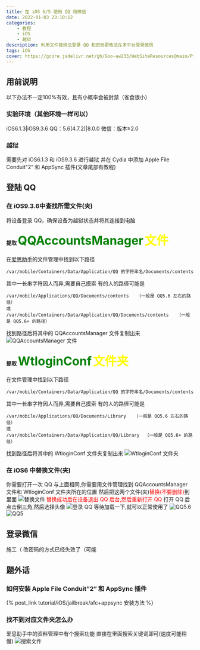 ```yaml
---
title: 在 iOS 6/5 使用 QQ 和微信
date: 2022-01-03 23:10:12
categories: 
    - 教程
    - iOS
    - 越狱
description: 利用文件替换法登录 QQ 和密码更改法在多平台登录微信
tags: iOS
cover: https://gcore.jsdelivr.net/gh/Goo-aw233/WebSiteResources@main/Pics/iOSuseQQVX/iOSuseQQVX_top.png
---
```


## 用前说明
以下办法不一定100%有效，且有小概率会被封禁（雀食很小）

### 实验环境（其他环境一样可以）
iOS6.1.3|iOS9.3.6
QQ：5.6(4.7.2)|8.0.0
微信：版本≥2.0

### 越狱
需要先对 iOS6.1.3 和 iOS9.3.6 进行越狱
并在 Cydia 中添加 Apple File Conduit”2” 和 AppSync 插件(文章尾部有教程)

## 登陆 QQ

### 在 iOS9.3.6中查找所需文件(夹)
将设备登录 QQ，确保设备为越狱状态并将其连接到电脑
#### 提取 <font size=6 color=green>QQAccountsManager</font> <font size=6 color=yellow>文件</font>
在[爱思助手](https://www.i4.cn)的文件管理中找到以下路径
````
/var/mobile/Containers/Data/Application/QQ 的字符串名/Documents/contents
````
其中一长串字符因人而异,需要自己摸索
有的人的路径可能是
````
/var/mobile/Applications/QQ/Documents/contents   （一般是 QQ5.6 左右的路径）
或
/var/mobile/Containers/Data/Application/QQ/Documents/contents   （一般是 QQ5.6+ 的路径）
````
找到路径后将其中的 QQAccountsManager 文件复制出来
![QQAccountsManager 文件](https://gcore.jsdelivr.net/gh/Goo-aw233/WebSiteResources@main/Pics/iOSuseQQVX/iOSuseQQVX1.png)

#### 提取 <font size=6 color=green>WtloginConf</font> <font size=6 color=yellow>文件夹</font>
在文件管理中找到以下路径
````
/var/mobile/Containers/Data/Application/QQ 的字符串名/Documents/contents
````
其中一长串字符因人而异,需要自己摸索
有的人的路径可能是
````
/var/mobile/Applications/QQ/Documents/Library   （一般是 QQ5.6 左右的路径）
或
/var/mobile/Containers/Data/Application/QQ/Library  （一般是 QQ5.6+ 的路径）
````
找到路径后将其中的 WtloginConf 文件夹复制出来
![WtloginConf 文件夹](https://gcore.jsdelivr.net/gh/Goo-aw233/WebSiteResources@main/Pics/iOSuseQQVX/iOSuseQQVX2.png)

### 在 iOS6 中替换文件(夹)
你需要打开一次 QQ
与上面相同,你需要用文件管理找到 QQAccountsManager 文件和 WtloginConf 文件夹所在的位置
然后把这两个文件(夹)<font color=red>替换(不要删除)</font>到里面
![替换文件](https://gcore.jsdelivr.net/gh/Goo-aw233/WebSiteResources@main/Pics/iOSuseQQVX/iOSuseQQVX3.png)
<font color=red>替换成功后在设备退出 QQ 后台,然后重新打开 QQ</font>
打开 QQ 后点击倒三角,然后选择头像
![登录 QQ](https://gcore.jsdelivr.net/gh/Goo-aw233/WebSiteResources@main/Pics/iOSuseQQVX/iOSuseQQVX4.png)
等待加载一下,就可以正常使用了
![QQ5.6](https://gcore.jsdelivr.net/gh/Goo-aw233/WebSiteResources@main/Pics/iOSuseQQVX/iOSuseQQVX5.png)
![QQ5](https://gcore.jsdelivr.net/gh/Goo-aw233/WebSiteResources@main/Pics/iOSuseQQVX/iOSuseQQVX6.png)

## 登录微信
施工（
改密码的方式已经失效了（可能

## 题外话

### 如何安装 Apple File Conduit”2” 和 AppSync 插件
{% post_link tutorial/iOS/jailbreak/afc+appsync 安装方法 %}

### 找不到对应文件夹怎么办
爱思助手中的资料管理中有个搜索功能
直接在里面搜索关键词即可(速度可能稍慢)
![搜索文件](https://gcore.jsdelivr.net/gh/Goo-aw233/WebSiteResources@main/Pics/iOSuseQQVX/iOSuseQQVX7.png)